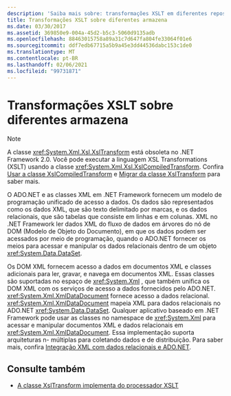```yaml
---
description: 'Saiba mais sobre: transformações XSLT em diferentes repositórios'
title: Transformações XSLT sobre diferentes armazena
ms.date: 03/30/2017
ms.assetid: 369850e9-004a-45d2-b5c3-5060d9135adb
ms.openlocfilehash: 88463015758a89a31c7d647fa804fe33064f01e6
ms.sourcegitcommit: ddf7edb67715a5b9a45e3dd44536dabc153c1de0
ms.translationtype: MT
ms.contentlocale: pt-BR
ms.lasthandoff: 02/06/2021
ms.locfileid: "99731871"
---
```

# <a name="xslt-transformations-over-different-stores"></a>Transformações XSLT sobre diferentes armazena

> [!NOTE]
> A classe <xref:System.Xml.Xsl.XslTransform> está obsoleta no .NET Framework 2.0. Você pode executar a linguagem XSL Transformations (XSLT) usando a classe <xref:System.Xml.Xsl.XslCompiledTransform>. Confira [Usar a classe XslCompiledTransform](using-the-xslcompiledtransform-class.md) e [Migrar da classe XslTransform](migrating-from-the-xsltransform-class.md) para saber mais.  
  
 O ADO.NET e as classes XML em .NET Framework fornecem um modelo de programação unificado de acesso a dados. Os dados são representados como os dados XML, que são texto delimitado por marcas, e os dados relacionais, que são tabelas que consiste em linhas e em colunas. XML no .NET Framework ler dados XML do fluxo de dados em árvores do nó de DOM (Modelo de Objeto do Documento), em que os dados podem ser acessados por meio de programação, quando o ADO.NET fornecer os meios para acessar e manipular os dados relacionais dentro de um objeto <xref:System.Data.DataSet>.  
  
 Os DOM XML fornecem acesso a dados em documentos XML e classes adicionais para ler, gravar, e navega em documentos XML. Essas classes são suportadas no espaço de <xref:System.Xml> , que também unifica os DOM XML com os serviços de acesso a dados fornecidos pelo ADO.NET. <xref:System.Xml.XmlDataDocument> fornece acesso a dados relacional. <xref:System.Xml.XmlDataDocument> mapeia XML para dados relacionais no ADO.NET <xref:System.Data.DataSet>. Qualquer aplicativo baseado em .NET Framework pode usar as classes no namespace de <xref:System.Xml> para acessar e manipular documentos XML e dados relacionais em <xref:System.Xml.XmlDataDocument>. Essa implementação suporta arquiteturas n- múltiplas para coletando dados e de distribuição. Para saber mais, confira [Integração XML com dados relacionais e ADO.NET](xml-integration-with-relational-data-and-adonet.md).  
  
## <a name="see-also"></a>Consulte também

- [A classe XslTransform implementa do processador XSLT](xsltransform-class-implements-the-xslt-processor.md)
